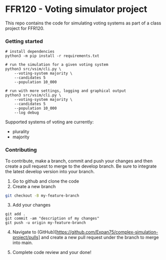 # FFR120 - Voting simulator project

This repo contains the code for simulating voting systems as part of a class project for FFR120.

### Getting started

```
# install dependencies
python3 -m pip install -r requirements.txt

# run the simulation for a given voting system
python3 src/vsim/cli.py \
    --voting-system majority \
    --candidates 5
    --population 10_000

# run with more settings, logging and graphical output
python3 src/vsim/cli.py \
    --voting-system majority \
    --candidates 5
    --population 10_000
    --log debug
```

Supported systems of voting are currently:

- plurality
- majority

### Contributing

To contribute, make a branch, commit and push your changes and then create a pull request to merge to the develop branch. Be sure to integrate the latest develop version into your branch.

1. Go to github and clone the code
2. Create a new branch

```bash
git checkout -B my-feature-branch
```

3. Add your changes

```
git add .
git commit -am "description of my changes"
git push -u origin my-feature-branch
```

4. Navigate to (GitHub)[https://github.com/Expan75/complex-simulation-project/pulls] and create a new pull request under the branch to merge into main.

5. Complete code review and your done!
